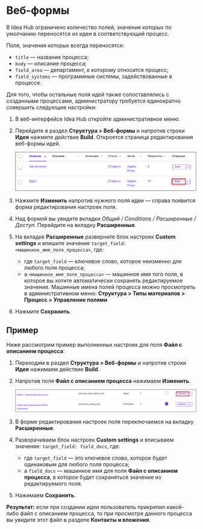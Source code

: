 # Веб-формы

В Idea Hub ограничено количество полей, значения которых по умолчанию переносятся из идеи в соответствующий процесс. 

Поля, значения которых всегда переносятся:
* `title` ​— название процесса;
* `body` ​— описание процесса;
* `field_area` ​— департамент, к которому относится процесс;
* `field_systems` ​— программные системы, задействованные в процессе.

Для того, чтобы остальные поля идей также сопоставлялись с созданными процессами, администратору требуется единократно совершить следующие настройки:
1. В веб-интерфейсе Idea Hub откройте административное меню.
1. Перейдите в раздел **Структура > Веб-формы** и напротив строки **Идея** нажмите действие **Build**. Откроется страница редактирования веб-формы идей.

   ![](<../../../idea-hub/resources/admin/structure/structure-webform-idea-build.png>)

1. Нажмите **Изменить** напротив нужного поля идеи — справа появится форма редактирования настроек поля. 
1. Над формой вы увидите вкладки *Общий / Conditions / Расширенные / Доступ*. Перейдите на вкладку **Расширенные**.
1. На вкладке **Расширенные** разверните блок настроек **Custom settings** и впишите значение `target_field: <машинное_имя_поля_процесса>`, где:
   * где `target_field` ​— ключевое слово, которое неизменно для любого поля процесса;
   * а `<машинное_имя_поля_процесса>` ​— машинное имя того поля, в которое вы хотите автоматически сохранять редактируемое значение. Машинные имена полей процесса можно просмотреть в административном меню: **Структура > Типы материалов > Процесс > Управление полями**
1. Нажмите **Сохранить**.


## Пример 

Ниже рассмотрим пример выполненных настроек для поля **Файл с описанием процесса**:
1. Переходим в раздел **Структура > Веб-формы** и напротив строки **Идея** нажимаем действие **Build**.
1. Напротив поля **Файл с описанием процесса** нажимаем **Изменить**.

   ![](<../../../idea-hub/resources/admin/structure/webform-manage-idea-doc-field.png>)

1. В форме редактирования настроек поля переключаемся на вкладку **Расширенные**.
1. Разворачиваем блок настроек **Custom settings** и вписываем значение: `target_field: field_docs`, где:
   * где `target_field` ​— это ключевое слово, которое будет одинаковым для любого поля процесса;
   * а `field_docs` ​— машинное имя для поля **Файл с описанием процесса**, в которое будет сохраняться значение из редактируемого поля. 
1. Нажимаем **Сохранить**.

**Результат:** если при создании идеи пользователь прикрепил какой-либо файл с описанием процесса, то при просмотре данного процесса вы увидите этот файл в разделе **Контакты и вложения**. 
